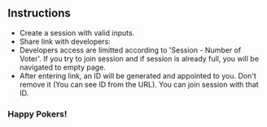 ## Instructions

-   Create a session with valid inputs.
-   Share link with developers:
-   Developers access are limitted according to 'Session - Number of Voter'. If you try to join session and if session is already full, you will be navigated to empty page.
-   After entering link, an ID will be generated and appointed to you. Don't remove it (You can see ID from the URL). You can join session with that ID.

### Happy Pokers!
